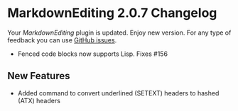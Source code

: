 # MarkdownEditing 2.0.7 Changelog

Your _MarkdownEditing_ plugin is updated. Enjoy new version. For any type of feedback you can use [GitHub issues][issues].

* Fenced code blocks now supports Lisp. Fixes #156

## New Features

* Added command to convert underlined (SETEXT) headers to hashed (ATX) headers

[issues]: https://github.com/SublimeText-Markdown/MarkdownEditing/issues
